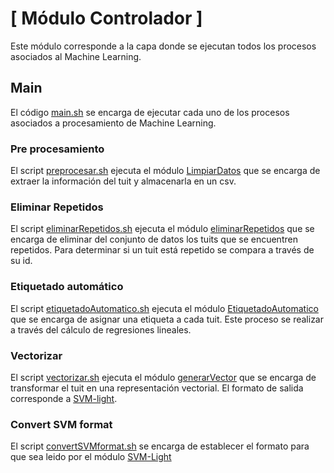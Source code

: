 # [ Módulo Controlador ]

Este módulo corresponde a la capa donde se ejecutan todos los procesos asociados al Machine Learning. 

## Main ##
El código [main.sh](https://github.com/lbarreraabarca/TwitterML/blob/master/Controlador/main.sh) se encarga de ejecutar cada uno de los procesos asociados
a procesamiento de Machine Learning.

### Pre procesamiento ###
El script [preprocesar.sh](https://github.com/lbarreraabarca/TwitterML/blob/master/Controlador/preprocesar.sh) ejecuta el módulo [LimpiarDatos](https://github.com/lbarreraabarca/TwitterML/tree/master/Preprocesamiento/LimpiarDatos)
 que se encarga de extraer la información del tuit y almacenarla en un csv.

### Eliminar Repetidos ###
El script [eliminarRepetidos.sh](https://github.com/lbarreraabarca/TwitterML/blob/master/Controlador/eliminarRepetidos.sh) ejecuta el módulo [eliminarRepetidos](https://github.com/lbarreraabarca/TwitterML/tree/master/Preprocesamiento/UTIL/eliminarRepetidos)
 que se encarga de eliminar del conjunto de datos los tuits que se encuentren repetidos. Para determinar si un tuit está repetido se compara a través de su id. 

### Etiquetado automático ###
El script [etiquetadoAutomatico.sh](https://github.com/lbarreraabarca/TwitterML/blob/master/Controlador/etiquetadoAutomatico.sh) ejecuta el módulo [EtiquetadoAutomatico](https://github.com/lbarreraabarca/TwitterML/tree/master/Preprocesamiento/EtiquetadoAutomatico)
que se encarga de asignar una etiqueta a cada tuit. Este proceso se realizar a través del cálculo de regresiones lineales. 

### Vectorizar ###
El script [vectorizar.sh](https://github.com/lbarreraabarca/TwitterML/blob/master/Controlador/vectorizar.sh) ejecuta el módulo [generarVector](https://github.com/lbarreraabarca/TwitterML/tree/master/MineriaDeDatos/generarVector) que se encarga de transformar el tuit en una representación vectorial. El formato de salida corresponde a [SVM-light](https://stackoverflow.com/questions/18339547/file-format-for-classification-using-svm-light). 

### Convert SVM format ###
El script [convertSVMformat.sh](https://github.com/lbarreraabarca/TwitterML/blob/master/Controlador/convertSVMformat.sh) se encarga de establecer el formato para que sea leido por el módulo [SVM-Light](https://github.com/lbarreraabarca/TwitterML/tree/master/MineriaDeDatos/SVM-Light/)

  
  

